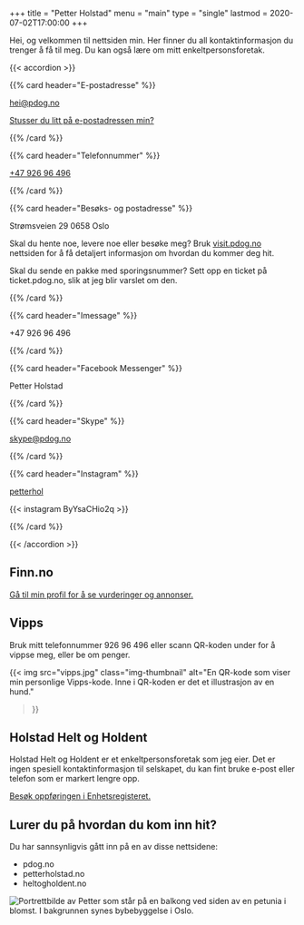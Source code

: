 +++
title = "Petter Holstad"
menu = "main"
type = "single"
lastmod = 2020-07-02T17:00:00
+++

Hei, og velkommen til nettsiden min. Her finner du all kontaktinformasjon du
trenger å få til meg. Du kan også lære om mitt enkeltpersonsforetak.

{{< accordion >}}

{{% card header="E-postadresse" %}}

hei@pdog.no
  
[Stusser du litt på e-postadressen min?](epost)

{{% /card %}}

{{% card header="Telefonnummer" %}}

[+47&nbsp;926&nbsp;96&nbsp;496](tel:+4792696496)

{{% /card %}}

{{% card header="Besøks- og postadresse" %}}

Strømsveien 29
0658 Oslo

Skal du hente noe, levere noe eller besøke meg? Bruk [visit.pdog.no](visit)
nettsiden for å få detaljert informasjon om hvordan du kommer deg hit.

Skal du sende en pakke med sporingsnummer? Sett opp en ticket på
ticket.pdog.no, slik at jeg blir varslet om den.

{{% /card %}}

{{% card header="Imessage" %}}

+47&nbsp;926&nbsp;96&nbsp;496

{{% /card %}}

{{% card header="Facebook Messenger" %}}

Petter Holstad

{{% /card %}}

{{% card header="Skype" %}}

skype@pdog.no

{{% /card %}}

{{% card header="Instagram" %}}

[petterhol](https://www.instagram.com/petterhol/)

{{< instagram ByYsaCHio2q >}}


{{% /card %}}

{{< /accordion >}}
## Finn.no

[Gå til min profil for å se vurderinger og annonser.][finn]

## Vipps

Bruk mitt telefonnummer 926&nbsp;96&nbsp;496 eller scann QR-koden under for å
vippse meg, eller be om penger.

{{< img
  src="vipps.jpg"
  class="img-thumbnail"
  alt="En QR-kode som viser min personlige Vipps-kode. Inne i QR-koden er det et illustrasjon av en hund."
>}}

## Holstad Helt og Holdent

Holstad Helt og Holdent er et enkeltpersonsforetak som jeg eier. Det er ingen
spesiell kontaktinformasjon til selskapet, du kan fint bruke e-post eller
telefon som er markert lengre opp.

[Besøk oppføringen i Enhetsregisteret.][brreg]

## Lurer du på hvordan du kom inn hit?

Du har sannsynligvis gått inn på en av disse nettsidene:

- pdog.no
- petterholstad.no
- heltogholdent.no

![Portrettbilde av Petter som står på en balkong ved siden av en petunia i
blomst. I bakgrunnen synes bybebyggelse i Oslo.](petter.jpg)

[finn]: https://www.finn.no/user/profile/profile.html?id=287595302
[brreg]: https://w2.brreg.no/enhet/sok/detalj.jsp?orgnr=915283497
